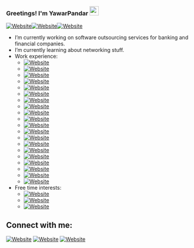 ### Greetings! I'm YawarPandar <img src="https://media.giphy.com/media/hvRJCLFzcasrR4ia7z/giphy.gif" width="25px">
[![Website](https://img.shields.io/badge/Software%20%20Developer-blue?style=for-the-badge)](https://github.com/YawarPandar)[![Website](https://img.shields.io/badge/InfoSec%20%20Enthusiastic-red?style=for-the-badge)](https://github.com/YawarPandar)[![Website](https://img.shields.io/badge/Casual%20%20Gamer-green?style=for-the-badge)](https://github.com/YawarPandar)
<!--## Your short description-->
- I’m currently working on software outsourcing services for banking and financial companies.
- I’m currently learning about networking stuff.
- Work experience:
  - [![Website](https://img.shields.io/badge/Visual%20%20Studio%20%20.Net-blue?style=flat&logo=visual-studio)](https://visualstudio.microsoft.com/vs/)
  - [![Website](https://img.shields.io/badge/Visual%20%20Studio%20%20Code-blue?style=flat&logo=visual-studio-code)](https://code.visualstudio.com/)
  - [![Website](https://img.shields.io/badge/Red%20%20Hat%20%20CodeReady%20%20Studio-red?style=flat&logo=red-hat)](https://www.redhat.com/en/technologies/jboss-middleware/codeready-studio)
  - [![Website](https://img.shields.io/badge/Microsoft%20%20SQL%20%20Server-red?style=flat&logo=microsoft-sql-server)](https://github.com/YawarPandar)
  - [![Website](https://img.shields.io/badge/Oracle-red?style=flat&logo=oracle)](https://github.com/YawarPandar)
  - [![Website](https://img.shields.io/badge/MySQL-blue?style=flat&logo=mysql)](https://github.com/YawarPandar)
  - [![Website](https://img.shields.io/badge/MongoDB-brightgreen?style=flat&logo=mongodb)](https://github.com/YawarPandar)
  - [![Website](https://img.shields.io/badge/Microsoft%20%20Azure-lightgray?style=flat&logo=microsoft-azure)](https://github.com/YawarPandar)
  - [![Website](https://img.shields.io/badge/Amazon%20%20AWS-yellowgreen?style=flat&logo=amazon-aws)](https://github.com/YawarPandar)
  - [![Website](https://img.shields.io/badge/Angular-red?style=flat&logo=angular)](https://github.com/YawarPandar)
  - [![Website](https://img.shields.io/badge/Java-red?style=flat&logo=java)](https://github.com/YawarPandar)
  - [![Website](https://img.shields.io/badge/JavaScript-yellow?style=flat&logo=javascript)](https://github.com/YawarPandar)
  - [![Website](https://img.shields.io/badge/JQuery-blue?style=flat&logo=jquery)](https://github.com/YawarPandar)
  - [![Website](https://img.shields.io/badge/TypeScript-blue?style=flat&logo=typescript)](https://github.com/YawarPandar)
  - [![Website](https://img.shields.io/badge/PHP-blueviolet?style=flat&logo=php)](https://github.com/YawarPandar)
  - [![Website](https://img.shields.io/badge/Power%20%20BI-yellow?style=flat&logo=power-bi)](https://github.com/YawarPandar)
  - [![Website](https://img.shields.io/badge/Microsoft%20%20Visio-blue?style=flat&logo=microsoft-visio)](https://github.com/YawarPandar)
  - [![Website](https://img.shields.io/badge/Red%20%20Hat%20%20JBoss%20%20Fuse%20%20Karaf-blue?style=flat&logo=red-hat)](https://github.com/YawarPandar)
  - [![Website](https://img.shields.io/badge/Red%20%20Hat%20%20JBoss%20%20EAP-blue?style=flat&logo=red-hat)](https://github.com/YawarPandar)
  - [![Website](https://img.shields.io/badge/Red%20%20Hat%20%20JBoss%20%20BRMS-blue?style=flat&logo=red-hat)](https://github.com/YawarPandar)
- Free time interests:
  - [![Website](https://img.shields.io/badge/Kali%20%20Linux-black?style=flat&logo=kali-linux)](https://github.com/YawarPandar)
  - [![Website](https://img.shields.io/badge/Android-green?style=flat&logo=kali-linux)](https://github.com/YawarPandar)
  - [![Website](https://img.shields.io/badge/Play%20%20StationVita-blue?style=flat&logo=playstation-vita)](https://github.com/YawarPandar)

<!-- - 👯 I’m looking to collaborate with Cyber Security oriented projects.
- 💬 Ask me about - ❔❔❔❔
- 🥅 2020 Goal - Get one certification as first step on Cyber Security career.
- ⚡ Fun fact - ❔❔❔❔
❔❔❔❔ means username in below README.md -->
<!-- Also feel free to update second URL to any URL 
[![YawarPandar's github stats](https://github-readme-stats.vercel.app/api?username=YawarPandar&count_private=true&include_all_commits=true&theme=radical)](https://github.com/YawarPandar)-->
## Connect with me:
[![Website](https://img.shields.io/badge/LinkedIn-blue?style=flat&logo=linkedin)][linkedin] [![Website](https://img.shields.io/badge/Facebook-darkblue?style=flat&logo=facebook)][website] [![Website](https://img.shields.io/badge/Twitter-blue?style=flat&logo=twitter)][twitter]
<br />
<!-- This section you create this variables that are used above -->
[website]: https://www.facebook.com/mf.ramirezl
[twitter]: https://twitter.com/MFRamL
[linkedin]: https://www.linkedin.com/in/mauricioramirezrl/
